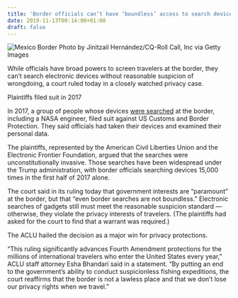 ```yaml
---
title: 'Border officials can’t have ‘boundless’ access to search devices, court rules'
date: 2019-11-13T00:14:00+01:00
draft: false
---
```


![Mexico Border](https://cdn.vox-cdn.com/thumbor/mTDeDYhVnI_9G9GTKsBdgElw-0M=/0x0:5616x3744/1310x873/cdn.vox-cdn.com/uploads/chorus_image/image/65686955/1165952154.jpg.0.jpg) Photo by Jinitzail Hernández/CQ-Roll Call, Inc via Getty Images

While officials have broad powers to screen travelers at the border, they can’t search electronic devices without reasonable suspicion of wrongdoing, a court ruled today in a closely watched privacy case.

Plaintiffs filed suit in 2017

In 2017, a group of people whose devices [were searched](https://www.theverge.com/2017/9/13/16301748/border-search-lawsuit-laptop-phone-aclu-eff) at the border, including a NASA engineer, filed suit against US Customs and Border Protection. They said officials had taken their devices and examined their personal data.

The plaintiffs, represented by the American Civil Liberties Union and the Electronic Frontier Foundation, argued that the searches were unconstitutionally invasive. Those searches have been widespread under the Trump administration, with border officials searching devices 15,000 times in the first half of 2017 alone.

The court said in its ruling today that government interests are “paramount” at the border, but that “even border searches are not boundless.” Electronic searches of gadgets still must meet the reasonable suspicion standard — otherwise, they violate the privacy interests of travelers. (The plaintiffs had asked for the court to find that a warrant was required.)

The ACLU hailed the decision as a major win for privacy protections.

“This ruling significantly advances Fourth Amendment protections for the millions of international travelers who enter the United States every year,” ACLU staff attorney Esha Bhandari said in a statement. “By putting an end to the government’s ability to conduct suspicionless fishing expeditions, the court reaffirms that the border is not a lawless place and that we don’t lose our privacy rights when we travel.”